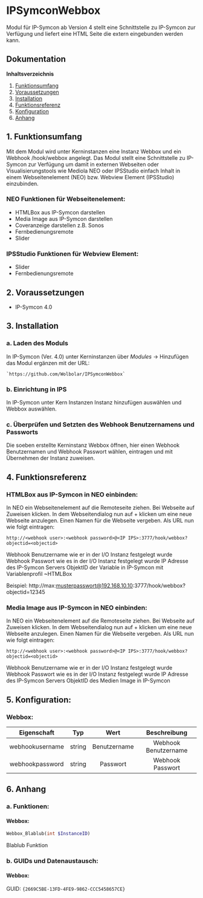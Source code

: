 # IPSymconWebbox

Modul für IP-Symcon ab Version 4 stellt eine Schnittstelle zu IP-Symcon zur Verfügung und liefert eine HTML Seite die extern eingebunden werden kann.

## Dokumentation

**Inhaltsverzeichnis**

1. [Funktionsumfang](#1-funktionsumfang)  
2. [Voraussetzungen](#2-voraussetzungen)  
3. [Installation](#3-installation)  
4. [Funktionsreferenz](#4-funktionsreferenz)
5. [Konfiguration](#5-konfiguartion)  
6. [Anhang](#6-anhang)  

## 1. Funktionsumfang

Mit dem Modul wird unter Kerninstanzen eine Instanz Webbox und ein Webhook /hook/webbox angelegt. Das Modul stellt eine Schnittstelle zu IP-Symcon zur Verfügung
um damit in externen Webseiten oder Visualisierungstools wie Mediola NEO oder IPSStudio einfach Inhalt in einem Webseitenelement (NEO) bzw. Webview Element (IPSStudio) einzubinden.

### NEO Funktionen für Webseitenelement:  

* HTMLBox aus IP-Symcon darstellen
* Media Image aus IP-Symcon darstellen
* Coveranzeige darstellen z.B. Sonos
* Fernbedienungsremote
* Slider

### IPSStudio Funktionen für Webview Element: 

* Slider
* Fernbedienungsremote

## 2. Voraussetzungen

 - IP-Symcon 4.0

## 3. Installation

### a. Laden des Moduls

In IP-Symcon (Ver. 4.0) unter Kerninstanzen über _*Modules*_ -> Hinzufügen das Modul ergänzen mit der URL:
	
    `https://github.com/Wolbolar/IPSymconWebbox`  
	
### b. Einrichtung in IPS

In IP-Symcon unter Kern Instanzen Instanz hinzufügen auswählen und Webbox auswählen.

### c. Überprüfen und Setzten des Webhook Benutzernamens und Passworts

Die soeben erstellte Kerninstanz Webbox öffnen, hier einen Webhook Benutzernamen und Webhook Passwort wählen, eintragen und mit Übernehmen der Instanz zuweisen.


## 4. Funktionsreferenz

### HTMLBox aus IP-Symcon in NEO einbinden:

In NEO ein Webseitenelement auf die Remoteseite ziehen. Bei Webseite auf Zuweisen klicken. In dem Webseitendialog nun auf + klicken um eine neue Webseite anzulegen. Einen Namen für die Webseite vergeben.
Als URL nun wie folgt eintragen:
```
http://<webhook user>:<webhook password>@<IP IPS>:3777/hook/webbox?objectid=<objectid>
```
<webhook user>      Webhook Benutzername wie er in der I/O Instanz festgelegt wurde
<webhook password>  Webhook Passwort wie es in der I/O Instanz festgelegt wurde
<IP IPS>            IP Adresse des IP-Symcon Servers
<objectid>          ObjektID der Variable in IP-Symcon mit Variablenprofil ~HTMLBox 

Beispiel:
http://max:musterpasswort@192.168.10.10:3777/hook/webbox?objectid=12345


### Media Image aus IP-Symcon in NEO einbinden:	

In NEO ein Webseitenelement auf die Remoteseite ziehen. Bei Webseite auf Zuweisen klicken. In dem Webseitendialog nun auf + klicken um eine neue Webseite anzulegen. Einen Namen für die Webseite vergeben.
Als URL nun wie folgt eintragen:
```
http://<webhook user>:<webhook password>@<IP IPS>:3777/hook/webbox?objectid=<objectid>
```
<webhook user>      Webhook Benutzername wie er in der I/O Instanz festgelegt wurde
<webhook password>  Webhook Passwort wie es in der I/O Instanz festgelegt wurde
<IP IPS>            IP Adresse des IP-Symcon Servers
<objectid>          ObjektID des Medien Image in IP-Symcon 

## 5. Konfiguration:

### Webbox:

| Eigenschaft         | Typ     | Wert            | Beschreibung                                 |
| :-----------------: | :-----: | :-------------: | :------------------------------------------: |
| webhookusername     | string  | Benutzername    | Webhook Benutzername                         |
| webhookpassword     | string  | Passwort        | Webhook Passwort                             |


## 6. Anhang

###  a. Funktionen:

#### Webbox:

```php
Webbox_Blablub(int $InstanceID)
```
Blablub Funktion


###  b. GUIDs und Datenaustausch:

#### Webbox:

GUID: `{2669C5BE-13FD-4FE9-9862-CCC5458657CE}` 



